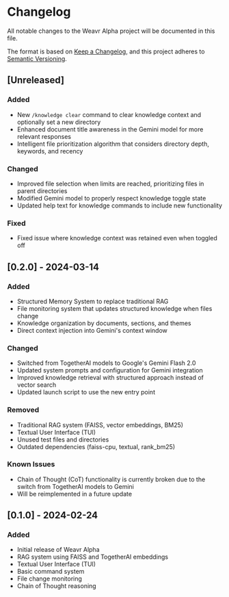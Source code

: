 # Changelog

All notable changes to the Weavr Alpha project will be documented in this file.

The format is based on [Keep a Changelog](https://keepachangelog.com/en/1.0.0/),
and this project adheres to [Semantic Versioning](https://semver.org/spec/v2.0.0.html).

## [Unreleased]

### Added

- New `/knowledge clear` command to clear knowledge context and optionally set a new directory
- Enhanced document title awareness in the Gemini model for more relevant responses
- Intelligent file prioritization algorithm that considers directory depth, keywords, and recency

### Changed

- Improved file selection when limits are reached, prioritizing files in parent directories
- Modified Gemini model to properly respect knowledge toggle state
- Updated help text for knowledge commands to include new functionality

### Fixed

- Fixed issue where knowledge context was retained even when toggled off

## [0.2.0] - 2024-03-14

### Added

- Structured Memory System to replace traditional RAG
- File monitoring system that updates structured knowledge when files change
- Knowledge organization by documents, sections, and themes
- Direct context injection into Gemini's context window

### Changed

- Switched from TogetherAI models to Google's Gemini Flash 2.0
- Updated system prompts and configuration for Gemini integration
- Improved knowledge retrieval with structured approach instead of vector search
- Updated launch script to use the new entry point

### Removed

- Traditional RAG system (FAISS, vector embeddings, BM25)
- Textual User Interface (TUI)
- Unused test files and directories
- Outdated dependencies (faiss-cpu, textual, rank_bm25)

### Known Issues

- Chain of Thought (CoT) functionality is currently broken due to the switch from TogetherAI models to Gemini
- Will be reimplemented in a future update

## [0.1.0] - 2024-02-24

### Added

- Initial release of Weavr Alpha
- RAG system using FAISS and TogetherAI embeddings
- Textual User Interface (TUI)
- Basic command system
- File change monitoring
- Chain of Thought reasoning
